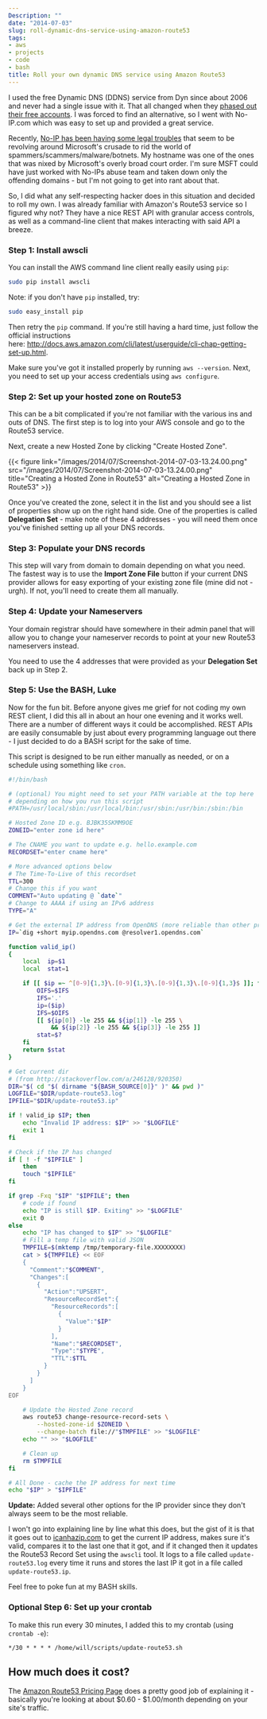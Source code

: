 ```yaml
---
Description: ""
date: "2014-07-03"
slug: roll-dynamic-dns-service-using-amazon-route53
tags:
- aws
- projects
- code
- bash
title: Roll your own dynamic DNS service using Amazon Route53
---
```


I used the free Dynamic DNS (DDNS) service from Dyn since about 2006 and never had a single issue with it. That all changed when they [phased out their free accounts](http://dyn.com/blog/why-we-decided-to-stop-offering-free-accounts/). I was forced to find an alternative, so I went with No-IP.com which was easy to set up and provided a great service.

Recently, [No-IP has been having some legal troubles](http://www.noip.com/blog/2014/06/30/ips-formal-statement-microsoft-takedown/) that seem to be revolving around Microsoft's crusade to rid the world of spammers/scammers/malware/botnets. My hostname was one of the ones that was nixed by Microsoft's overly broad court order. I'm sure MSFT could have just worked with No-IPs abuse team and taken down only the offending domains - but I'm not going to get into rant about that.

So, I did what any self-respecting hacker does in this situation and decided to roll my own. I was already familiar with Amazon's Route53 service so I figured why not? They have a nice REST API with granular access controls, as well as a command-line client that makes interacting with said API a breeze.<!--more-->

### Step 1: Install awscli


You can install the AWS command line client really easily using `pip`:

```bash
sudo pip install awscli
```

Note: if you don't have `pip` installed, try:

```bash
sudo easy_install pip
```

Then retry the `pip` command. If you're still having a hard time, just follow the official instructions here: http://docs.aws.amazon.com/cli/latest/userguide/cli-chap-getting-set-up.html.

Make sure you've got it installed properly by running `aws --version`. Next, you need to set up your access credentials using `aws configure`.

### Step 2: Set up your hosted zone on Route53

This can be a bit complicated if you're not familiar with the various ins and outs of DNS. The first step is to log into your AWS console and go to the Route53 service.

Next, create a new Hosted Zone by clicking "Create Hosted Zone".

{{< figure link="/images/2014/07/Screenshot-2014-07-03-13.24.00.png" src="/images/2014/07/Screenshot-2014-07-03-13.24.00.png" title="Creating a Hosted Zone in Route53" alt="Creating a Hosted Zone in Route53" >}}

Once you've created the zone, select it in the list and you should see a list of properties show up on the right hand side. One of the properties is called **Delegation Set** - make note of these 4 addresses - you will need them once you've finished setting up all your DNS records.

### Step 3: Populate your DNS records

This step will vary from domain to domain depending on what you need. The fastest way is to use the **Import Zone File** button if your current DNS provider allows for easy exporting of your existing zone file (mine did not - urgh). If not, you'll need to create them all manually.

### Step 4: Update your Nameservers

Your domain registrar should have somewhere in their admin panel that will allow you to change your nameserver records to point at your new Route53 nameservers instead.

You need to use the 4 addresses that were provided as your **Delegation Set** back up in Step 2.

### Step 5: Use the BASH, Luke

Now for the fun bit. Before anyone gives me grief for not coding my own REST client, I did this all in about an hour one evening and it works well. There are a number of different ways it could be accomplished. REST APIs are easily consumable by just about every programming language out there - I just decided to do a BASH script for the sake of time.

This script is designed to be run either manually as needed, or on a schedule using something like `cron`.

```bash
#!/bin/bash

# (optional) You might need to set your PATH variable at the top here
# depending on how you run this script
#PATH=/usr/local/sbin:/usr/local/bin:/usr/sbin:/usr/bin:/sbin:/bin

# Hosted Zone ID e.g. BJBK35SKMM9OE
ZONEID="enter zone id here"

# The CNAME you want to update e.g. hello.example.com
RECORDSET="enter cname here"

# More advanced options below
# The Time-To-Live of this recordset
TTL=300
# Change this if you want
COMMENT="Auto updating @ `date`"
# Change to AAAA if using an IPv6 address
TYPE="A"

# Get the external IP address from OpenDNS (more reliable than other providers)
IP=`dig +short myip.opendns.com @resolver1.opendns.com`

function valid_ip()
{
    local  ip=$1
    local  stat=1

    if [[ $ip =~ ^[0-9]{1,3}\.[0-9]{1,3}\.[0-9]{1,3}\.[0-9]{1,3}$ ]]; then
        OIFS=$IFS
        IFS='.'
        ip=($ip)
        IFS=$OIFS
        [[ ${ip[0]} -le 255 && ${ip[1]} -le 255 \
            && ${ip[2]} -le 255 && ${ip[3]} -le 255 ]]
        stat=$?
    fi
    return $stat
}

# Get current dir
# (from http://stackoverflow.com/a/246128/920350)
DIR="$( cd "$( dirname "${BASH_SOURCE[0]}" )" && pwd )"
LOGFILE="$DIR/update-route53.log"
IPFILE="$DIR/update-route53.ip"

if ! valid_ip $IP; then
    echo "Invalid IP address: $IP" >> "$LOGFILE"
    exit 1
fi

# Check if the IP has changed
if [ ! -f "$IPFILE" ]
    then
    touch "$IPFILE"
fi

if grep -Fxq "$IP" "$IPFILE"; then
    # code if found
    echo "IP is still $IP. Exiting" >> "$LOGFILE"
    exit 0
else
    echo "IP has changed to $IP" >> "$LOGFILE"
    # Fill a temp file with valid JSON
    TMPFILE=$(mktemp /tmp/temporary-file.XXXXXXXX)
    cat > ${TMPFILE} << EOF
    {
      "Comment":"$COMMENT",
      "Changes":[
        {
          "Action":"UPSERT",
          "ResourceRecordSet":{
            "ResourceRecords":[
              {
                "Value":"$IP"
              }
            ],
            "Name":"$RECORDSET",
            "Type":"$TYPE",
            "TTL":$TTL
          }
        }
      ]
    }
EOF

    # Update the Hosted Zone record
    aws route53 change-resource-record-sets \
        --hosted-zone-id $ZONEID \
        --change-batch file://"$TMPFILE" >> "$LOGFILE"
    echo "" >> "$LOGFILE"

    # Clean up
    rm $TMPFILE
fi

# All Done - cache the IP address for next time
echo "$IP" > "$IPFILE"
```

**Update:** Added several other options for the IP provider since they don't always seem to be the most reliable.

I won't go into explaining line by line what this does, but the gist of it is that it goes out to [icanhazip.com](https://icanhazip.com/) to get the current IP address, makes sure it's valid, compares it to the last one that it got, and if it changed then it updates the Route53 Record Set using the `awscli` tool. It logs to a file called `update-route53.log` every time it runs and stores the last IP it got in a file called `update-route53.ip`.

Feel free to poke fun at my BASH skills.

### Optional Step 6: Set up your crontab

To make this run every 30 minutes, I added this to my crontab (using `crontab -e`):

```text
*/30 * * * * /home/will/scripts/update-route53.sh
```

## How much does it cost?

The [Amazon Route53 Pricing Page](http://aws.amazon.com/route53/pricing/) does a pretty good job of explaining it - basically you're looking at about $0.60 - $1.00/month depending on your site's traffic.
